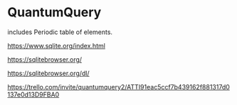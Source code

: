 # QuantumQuery

includes Periodic table of elements.

https://www.sqlite.org/index.html

https://sqlitebrowser.org/

https://sqlitebrowser.org/dl/

https://trello.com/invite/quantumquery2/ATTI91eac5ccf7b439162f881317d0137e0d13D9FBA0
